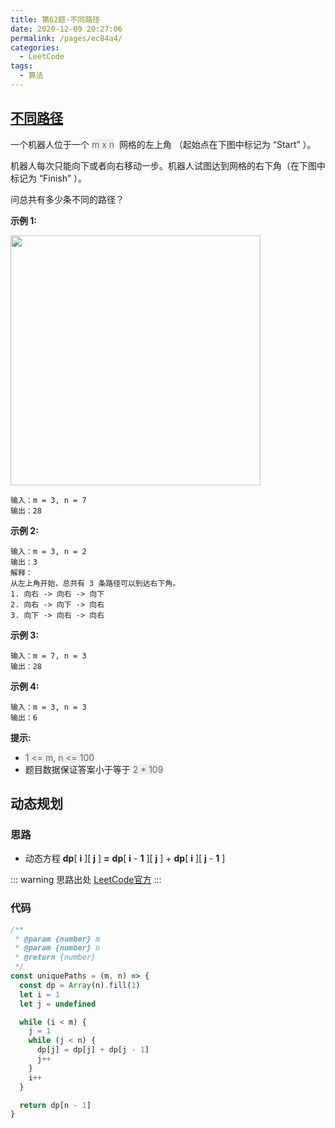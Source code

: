 ```yaml
---
title: 第62题-不同路径
date: 2020-12-09 20:27:06
permalink: /pages/ec84a4/
categories:
  - LeetCode
tags:
  - 算法
---
```


## [不同路径](https://leetcode-cn.com/problems/unique-paths/)

一个机器人位于一个 <font style="background: #eee; color: #666;">m x n</font>  网格的左上角 （起始点在下图中标记为 “Start” ）。

机器人每次只能向下或者向右移动一步。机器人试图达到网格的右下角（在下图中标记为 “Finish” ）。

问总共有多少条不同的路径？

**示例 1:**

<img src="https://cdn.jsdelivr.net/gh/xiaojun996/CDN/images/leetcode/robot_maze.png" width="400" />

```
输入：m = 3, n = 7
输出：28
```

<!-- more -->

**示例 2:**

```
输入：m = 3, n = 2
输出：3
解释：
从左上角开始，总共有 3 条路径可以到达右下角。
1. 向右 -> 向右 -> 向下
2. 向右 -> 向下 -> 向右
3. 向下 -> 向右 -> 向右
```

**示例 3:**

```
输入：m = 7, n = 3
输出：28
```

**示例 4:**

```
输入：m = 3, n = 3
输出：6
```

**提示:**

- <font style="background: #eee; color: #666;">1 <= m</font>, <font style="background: #eee; color: #666;">n <= 100</font>
- 题目数据保证答案小于等于 <font style="background: #eee; color: #666;">2 \* 109</font>

## 动态规划

### 思路

- 动态方程 **dp**[ **i** ][ **j** ] **=** **dp**[ **i** - **1** ][ **j** ] + **dp**[ **i** ][ **j** - **1** ]

<DynamicImportPhotoSwipe :items="[{src: 'https://cdn.jsdelivr.net/gh/xiaojun996/CDN/images/leetcode/62.png',thumbnail: 'https://cdn.jsdelivr.net/gh/xiaojun996/CDN/images/leetcode/62.png',w: 860,h: 483},]" />

::: warning 思路出处
[LeetCode官方](https://leetcode-cn.com/problems/unique-paths/solution/bu-tong-lu-jing-by-leetcode-solution-hzjf/)
:::

### 代码

```JavaScript
/**
 * @param {number} m
 * @param {number} n
 * @return {number}
 */
const uniquePaths = (m, n) => {
  const dp = Array(n).fill(1)
  let i = 1
  let j = undefined

  while (i < m) {
    j = 1
    while (j < n) {
      dp[j] = dp[j] + dp[j - 1]
      j++
    }
    i++
  }

  return dp[n - 1]
}
```

